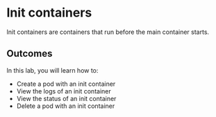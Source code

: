 # Init containers

Init containers are containers that run before the main container starts.

## Outcomes

In this lab, you will learn how to:
- Create a pod with an init container
- View the logs of an init container
- View the status of an init container
- Delete a pod with an init container

